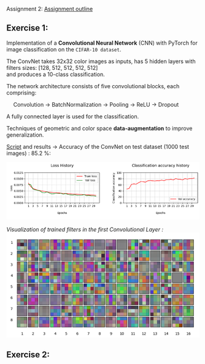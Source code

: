 Assignment 2: [Assignment outline](https://nbviewer.org/github/LM1997610/AdavancedML/blob/main/Assignment_2/AML_Assignment_2_ConvNets.pdf)

## Exercise 1:

Implementation of a **Convolutional Neural Network** (CNN) with PyTorch for image classification on the `CIFAR-10 dataset`.

The ConvNet takes 32x32 color images as inputs, has 5 hidden layers with filters sizes: [128, 512, 512, 512, 512] \
and produces a 10-class classification.

The network architecture consists of five convolutional blocks, each comprising:

&emsp; Convolution → BatchNormalization → Pooling → ReLU → Dropout
  
A fully connected layer is used for the classification.

Techniques of geometric and color space **data-augmentation** to improve generalization.

[Script](https://nbviewer.org/github/LM1997610/AdavancedML/blob/main/Assignment_2/ex3_convnet.py) and results 
→ Accuracy of the ConvNet on test dataset (1000 test images) : 85.2 %:

![al text](https://github.com/LM1997610/AdavancedML/blob/main/Assignment_2/images/history_plot.png)



*Visualization of trained filters in the first Convolutional Layer :*
![trained_f](https://github.com/LM1997610/AdavancedML/blob/main/Assignment_2/images/conv_filters.png)

## Exercise 2:


